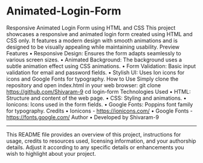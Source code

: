 # Animated-Login-Form
Responsive Animated Login Form using HTML and CSS
This project showcases a responsive and animated login form created using HTML and CSS only. It features a modern design with smooth animations and is designed to be visually appealing while maintaining usability.
Preview
Features
•	Responsive Design: Ensures the form adapts seamlessly to various screen sizes.
•	Animated Background: The background uses a subtle animation effect using CSS animations.
•	Form Validation: Basic input validation for email and password fields.
•	Stylish UI: Uses Ion icons for icons and Google Fonts for typography.
How to Use
Simply clone the repository and open index.html in your web browser:
git clone https://github.com/Shivaram-9 
cd login-form
Technologies Used
•	HTML: Structure and content of the web page.
•	CSS: Styling and animations.
•	Ionicons: Icons used in the form fields.
•	Google Fonts: Poppins font family for typography.
Credits
•	Ionicons - https://ionicons.com/
•	Google Fonts - https://fonts.google.com/
Author
•	Developed by Shivaram-9
________________________________________
This README file provides an overview of this project, instructions for usage, credits to resources used, licensing information, and your authorship details. Adjust it according to any specific details or enhancements you wish to highlight about your project.
